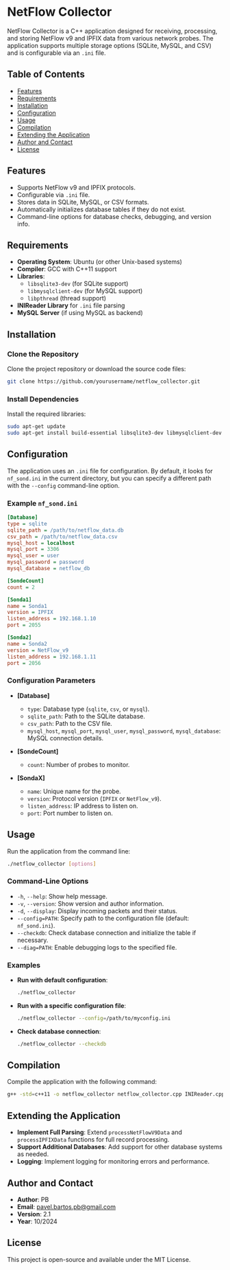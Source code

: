 
# NetFlow Collector

NetFlow Collector is a C++ application designed for receiving, processing, and storing NetFlow v9 and IPFIX data from various network probes. The application supports multiple storage options (SQLite, MySQL, and CSV) and is configurable via an `.ini` file.

## Table of Contents
- [Features](#features)
- [Requirements](#requirements)
- [Installation](#installation)
- [Configuration](#configuration)
- [Usage](#usage)
- [Compilation](#compilation)
- [Extending the Application](#extending-the-application)
- [Author and Contact](#author-and-contact)
- [License](#license)

## Features
- Supports NetFlow v9 and IPFIX protocols.
- Configurable via `.ini` file.
- Stores data in SQLite, MySQL, or CSV formats.
- Automatically initializes database tables if they do not exist.
- Command-line options for database checks, debugging, and version info.

## Requirements
- **Operating System**: Ubuntu (or other Unix-based systems)
- **Compiler**: GCC with C++11 support
- **Libraries**:
  - `libsqlite3-dev` (for SQLite support)
  - `libmysqlclient-dev` (for MySQL support)
  - `libpthread` (thread support)
- **INIReader Library** for `.ini` file parsing
- **MySQL Server** (if using MySQL as backend)

## Installation

### Clone the Repository
Clone the project repository or download the source code files:
```bash
git clone https://github.com/yourusername/netflow_collector.git
```

### Install Dependencies
Install the required libraries:
```bash
sudo apt-get update
sudo apt-get install build-essential libsqlite3-dev libmysqlclient-dev
```

## Configuration

The application uses an `.ini` file for configuration. By default, it looks for `nf_sond.ini` in the current directory, but you can specify a different path with the `--config` command-line option.

### Example `nf_sond.ini`
```ini
[Database]
type = sqlite
sqlite_path = /path/to/netflow_data.db
csv_path = /path/to/netflow_data.csv
mysql_host = localhost
mysql_port = 3306
mysql_user = user
mysql_password = password
mysql_database = netflow_db

[SondeCount]
count = 2

[Sonda1]
name = Sonda1
version = IPFIX
listen_address = 192.168.1.10
port = 2055

[Sonda2]
name = Sonda2
version = NetFlow_v9
listen_address = 192.168.1.11
port = 2056
```

### Configuration Parameters
- **[Database]**
  - `type`: Database type (`sqlite`, `csv`, or `mysql`).
  - `sqlite_path`: Path to the SQLite database.
  - `csv_path`: Path to the CSV file.
  - `mysql_host`, `mysql_port`, `mysql_user`, `mysql_password`, `mysql_database`: MySQL connection details.

- **[SondeCount]**
  - `count`: Number of probes to monitor.

- **[SondaX]**
  - `name`: Unique name for the probe.
  - `version`: Protocol version (`IPFIX` or `NetFlow_v9`).
  - `listen_address`: IP address to listen on.
  - `port`: Port number to listen on.

## Usage

Run the application from the command line:
```bash
./netflow_collector [options]
```

### Command-Line Options
- `-h`, `--help`: Show help message.
- `-v`, `--version`: Show version and author information.
- `-d`, `--display`: Display incoming packets and their status.
- `--config=PATH`: Specify path to the configuration file (default: `nf_sond.ini`).
- `--checkdb`: Check database connection and initialize the table if necessary.
- `--diag=PATH`: Enable debugging logs to the specified file.

### Examples

- **Run with default configuration**:
  ```bash
  ./netflow_collector
  ```

- **Run with a specific configuration file**:
  ```bash
  ./netflow_collector --config=/path/to/myconfig.ini
  ```

- **Check database connection**:
  ```bash
  ./netflow_collector --checkdb
  ```

## Compilation

Compile the application with the following command:
```bash
g++ -std=c++11 -o netflow_collector netflow_collector.cpp INIReader.cpp -lsqlite3 -lmysqlclient -lpthread
```

## Extending the Application
- **Implement Full Parsing**: Extend `processNetFlowV9Data` and `processIPFIXData` functions for full record processing.
- **Support Additional Databases**: Add support for other database systems as needed.
- **Logging**: Implement logging for monitoring errors and performance.

## Author and Contact
- **Author**: PB
- **Email**: pavel.bartos.pb@gmail.com
- **Version**: 2.1
- **Year**: 10/2024

## License
This project is open-source and available under the MIT License.
